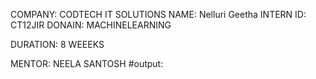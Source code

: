 COMPANY: CODTECH IT SOLUTIONS
NAME: Nelluri Geetha
INTERN ID: CT12JIR
DONAIN: MACHINELEARNING

DURATION: 8 WEEEKS

MENTOR: NEELA SANTOSH
#output: 
